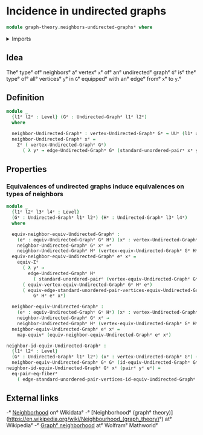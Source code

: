 # Incidence in undirected graphs

```agda
module graph-theory.neighbors-undirected-graphsᵉ where
```

<details><summary>Imports</summary>

```agda
open import foundation.dependent-pair-typesᵉ
open import foundation.equality-dependent-pair-typesᵉ
open import foundation.equivalencesᵉ
open import foundation.function-typesᵉ
open import foundation.functoriality-dependent-pair-typesᵉ
open import foundation.homotopiesᵉ
open import foundation.identity-typesᵉ
open import foundation.universe-levelsᵉ
open import foundation.unordered-pairsᵉ

open import graph-theory.equivalences-undirected-graphsᵉ
open import graph-theory.undirected-graphsᵉ
```

</details>

## Idea

Theᵉ typeᵉ ofᵉ neighborsᵉ aᵉ vertexᵉ `x`ᵉ ofᵉ anᵉ undirectedᵉ graphᵉ `G`ᵉ isᵉ theᵉ typeᵉ ofᵉ allᵉ
verticesᵉ `y`ᵉ in `G`ᵉ equippedᵉ with anᵉ edgeᵉ fromᵉ `x`ᵉ to `y`.ᵉ

## Definition

```agda
module _
  {l1ᵉ l2ᵉ : Level} (Gᵉ : Undirected-Graphᵉ l1ᵉ l2ᵉ)
  where

  neighbor-Undirected-Graphᵉ : vertex-Undirected-Graphᵉ Gᵉ → UUᵉ (l1ᵉ ⊔ l2ᵉ)
  neighbor-Undirected-Graphᵉ xᵉ =
    Σᵉ ( vertex-Undirected-Graphᵉ Gᵉ)
      ( λ yᵉ → edge-Undirected-Graphᵉ Gᵉ (standard-unordered-pairᵉ xᵉ yᵉ))
```

## Properties

### Equivalences of undirected graphs induce equivalences on types of neighbors

```agda
module _
  {l1ᵉ l2ᵉ l3ᵉ l4ᵉ : Level}
  (Gᵉ : Undirected-Graphᵉ l1ᵉ l2ᵉ) (Hᵉ : Undirected-Graphᵉ l3ᵉ l4ᵉ)
  where

  equiv-neighbor-equiv-Undirected-Graphᵉ :
    (eᵉ : equiv-Undirected-Graphᵉ Gᵉ Hᵉ) (xᵉ : vertex-Undirected-Graphᵉ Gᵉ) →
    neighbor-Undirected-Graphᵉ Gᵉ xᵉ ≃ᵉ
    neighbor-Undirected-Graphᵉ Hᵉ (vertex-equiv-Undirected-Graphᵉ Gᵉ Hᵉ eᵉ xᵉ)
  equiv-neighbor-equiv-Undirected-Graphᵉ eᵉ xᵉ =
    equiv-Σᵉ
      ( λ yᵉ →
        edge-Undirected-Graphᵉ Hᵉ
          ( standard-unordered-pairᵉ (vertex-equiv-Undirected-Graphᵉ Gᵉ Hᵉ eᵉ xᵉ) yᵉ))
      ( equiv-vertex-equiv-Undirected-Graphᵉ Gᵉ Hᵉ eᵉ)
      ( equiv-edge-standard-unordered-pair-vertices-equiv-Undirected-Graphᵉ
          Gᵉ Hᵉ eᵉ xᵉ)

  neighbor-equiv-Undirected-Graphᵉ :
    (eᵉ : equiv-Undirected-Graphᵉ Gᵉ Hᵉ) (xᵉ : vertex-Undirected-Graphᵉ Gᵉ) →
    neighbor-Undirected-Graphᵉ Gᵉ xᵉ →
    neighbor-Undirected-Graphᵉ Hᵉ (vertex-equiv-Undirected-Graphᵉ Gᵉ Hᵉ eᵉ xᵉ)
  neighbor-equiv-Undirected-Graphᵉ eᵉ xᵉ =
    map-equivᵉ (equiv-neighbor-equiv-Undirected-Graphᵉ eᵉ xᵉ)

neighbor-id-equiv-Undirected-Graphᵉ :
  {l1ᵉ l2ᵉ : Level}
  (Gᵉ : Undirected-Graphᵉ l1ᵉ l2ᵉ) (xᵉ : vertex-Undirected-Graphᵉ Gᵉ) →
  neighbor-equiv-Undirected-Graphᵉ Gᵉ Gᵉ (id-equiv-Undirected-Graphᵉ Gᵉ) xᵉ ~ᵉ idᵉ
neighbor-id-equiv-Undirected-Graphᵉ Gᵉ xᵉ (pairᵉ yᵉ eᵉ) =
  eq-pair-eq-fiberᵉ
    ( edge-standard-unordered-pair-vertices-id-equiv-Undirected-Graphᵉ Gᵉ xᵉ yᵉ eᵉ)
```

## External links

-ᵉ [Neighborhood](https://www.wikidata.org/entity/Q1354987ᵉ) onᵉ Wikidataᵉ
-ᵉ [Neighborhoodᵉ (graphᵉ theory)](<https://en.wikipedia.org/wiki/Neighbourhood_(graph_theory)>ᵉ)
  atᵉ Wikipediaᵉ
-ᵉ [Graphᵉ neighborhood](https://mathworld.wolfram.com/GraphNeighborhood.htmlᵉ) atᵉ
  Wolframᵉ Mathworldᵉ